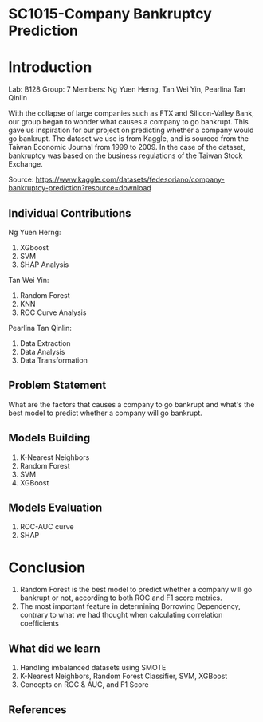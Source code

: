 # SC1015-Company Bankruptcy Prediction
# Introduction
Lab: B128 
Group: 7
Members: Ng Yuen Herng, Tan Wei Yin, Pearlina Tan Qinlin

With the collapse of large companies such as FTX and Silicon-Valley Bank, our group began to wonder what causes a company to go bankrupt. This gave us inspiration for our project on predicting whether a company would go bankrupt. The dataset we use is from Kaggle, and is sourced from the Taiwan Economic Journal from 1999 to 2009. In the case of the dataset, bankruptcy was based on the business regulations of the Taiwan Stock Exchange.

Source: https://www.kaggle.com/datasets/fedesoriano/company-bankruptcy-prediction?resource=download

## Individual Contributions

Ng Yuen Herng:
1. XGboost
2. SVM
3. SHAP Analysis

Tan Wei Yin:
1. Random Forest
2. KNN 
3. ROC Curve Analysis

Pearlina Tan Qinlin:
1. Data Extraction
2. Data Analysis
3. Data Transformation

## Problem Statement
What are the factors that causes a company to go bankrupt and what's the best model to predict whether a company will go bankrupt.

## Models Building
1. K-Nearest Neighbors
2. Random Forest
3. SVM 
4. XGBoost

## Models Evaluation
1. ROC-AUC curve
2. SHAP

# Conclusion
1. Random Forest is the best model to predict whether a company will go bankrupt or not, according to both ROC and F1 score metrics.
2. The most important feature in determining Borrowing Dependency, contrary to what we had thought when calculating correlation coefficients

## What did we learn
1. Handling imbalanced datasets using SMOTE
2. K-Nearest Neighbors, Random Forest Classifier, SVM, XGBoost
3. Concepts on ROC & AUC, and F1 Score

## References


